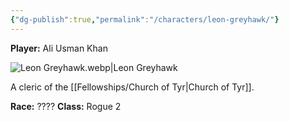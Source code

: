 ```yaml
---
{"dg-publish":true,"permalink":"/characters/leon-greyhawk/"}
---
```


**Player:** Ali Usman Khan

![Leon Greyhawk.webp|Leon Greyhawk](/img/user/Assets/Leon%20Greyhawk.webp)

A cleric of the [[Fellowships/Church of Tyr\|Church of Tyr]].

**Race:** ????
**Class:** Rogue 2
